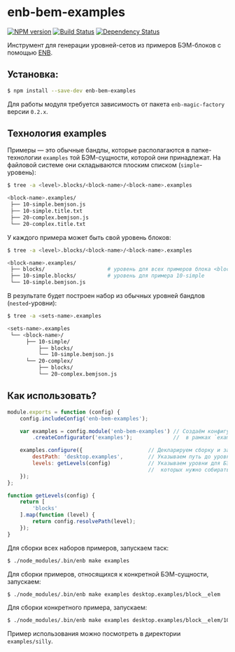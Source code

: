 enb-bem-examples
================

[![NPM version](http://img.shields.io/npm/v/enb-bem-examples.svg?style=flat)](http://www.npmjs.org/package/enb-bem-examples) [![Build Status](http://img.shields.io/travis/enb-bem/enb-bem-examples/master.svg?style=flat)](https://travis-ci.org/enb-bem/enb-bem-examples) [![Dependency Status](http://img.shields.io/david/enb-bem/enb-bem-examples.svg?style=flat)](https://david-dm.org/enb-bem/enb-bem-examples)

Инструмент для генерации уровней-сетов из примеров БЭМ-блоков с помощью [ENB](http://enb-make.info/).

Установка:
----------

```sh
$ npm install --save-dev enb-bem-examples
```

Для работы модуля требуется зависимость от пакета `enb-magic-factory` версии `0.2.x`.

Технология examples
-------------------

Примеры — это обычные бандлы, которые располагаются в папке-технологии `examples` той БЭМ-сущности, которой они принадлежат.
На файловой системе они складываются плоским списком (`simple`-уровень):

```sh
$ tree -a <level>.blocks/<block-name>/<block-name>.examples

<block-name>.examples/
 ├── 10-simple.bemjson.js
 ├── 10-simple.title.txt
 ├── 20-complex.bemjson.js
 └── 20-complex.title.txt
```

У каждого примера может быть свой уровень блоков:

```sh
$ tree -a <level>.blocks/<block-name>/<block-name>.examples

<block-name>.examples/
 ├── blocks/                    # уровень для всех примеров блока <block-name>
 ├── 10-simple.blocks/          # уровень для примера 10-simple
 └── 10-simple.bemjson.js
```

В результате будет построен набор из обычных уровней бандлов (`nested`-уровни):

```sh
$ tree -a <sets-name>.examples

<sets-name>.examples
 └── <block-name>/
      ├── 10-simple/
          ├── blocks/
          └── 10-simple.bemjson.js
      └── 20-complex/
          ├── blocks/
          └── 20-complex.bemjson.js
```

Как использовать?
-----------------

```js
module.exports = function (config) {
    config.includeConfig('enb-bem-examples');

    var examples = config.module('enb-bem-examples') // Создаём конфигуратор сетов
        .createConfigurator('examples');             //  в рамках `examples` таска.

    examples.configure({                     // Декларируем сборку и запуск спеков.
        destPath: 'desktop.examples',        // Указываем путь до уровня-сета.
        levels: getLevels(config)            // Указываем уровни для БЭМ-сущностей
                                             //  которых нужно собирать примеры
    });
};

function getLevels(config) {
    return [
        'blocks'
    ].map(function (level) {
        return config.resolvePath(level);
    });
}
```

Для сборки всех наборов примеров, запускаем таск:

```sh
$ ./node_modules/.bin/enb make examples
```

Для сборки примеров, относящихся к конкретной БЭМ-сущности, запускаем:

```sh
$ ./node_modules/.bin/enb make examples desktop.examples/block__elem
```

Для сборки конкретного примера, запускаем:

```sh
$ ./node_modules/.bin/enb make examples desktop.examples/block__elem/10-simple
```

Пример использования можно посмотреть в директории `examples/silly`.
